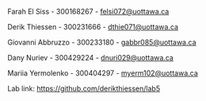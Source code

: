 Farah El Siss - 300168267 - felsi072@uottawa.ca 

Derik Thiessen - 300231666 - dthie071@uottawa.ca

Giovanni Abbruzzo - 300233180 - gabbr085@uottawa.ca

Dany Nuriev - 300429224 - dnuri029@uottawa.ca

Mariia Yermolenko - 300404297 - myerm102@uottawa.ca

Lab link: https://github.com/derikthiessen/lab5